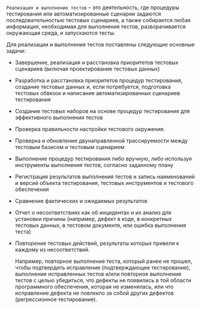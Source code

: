 `Реализация и выполнение тестов` – это деятельность, где процедуры тестирования или автоматизированные сценарии задаются
последовательностью тестовых сценариев, а также собирается любая информация, необходимая для выполнения тестов,
разворачивается окружающая среда, и запускаются тесты.

Для реализации и выполнения тестов поставлены следующие основные задачи:
- Завершение, реализация и расстановка приоритетов тестовых сценариев (включая проектирование тестовых данных)
- Разработка и расстановка приоритетов процедур тестирования, создание тестовых данных и, если потребуется,
  подготовка тестовых обвязок и написание автоматизированных сценариев тестирования
- Создание тестовых наборов на основе процедур тестирования для эффективного выполнения тестов
- Проверка правильности настройки тестового окружения.
- Проверка и обновление двунаправленной трассируемости между тестовым базисом и тестовым сценарием
- Выполнение процедур тестирования либо вручную, либо используя инструменты выполнения тестов, согласно заданному плану
- Регистрация результатов выполнения тестов и запись наименований и версий объекта тестирования, тестовых инструментов и тестового обеспечения
- Сравнение фактических и ожидаемых результатов
- Отчет о несоответствиях как об инцидентах и их анализ для установки причины
  (например, дефект в коде, в конкретных тестовых данных, в тестовом документе, или ошибка выполнения теста)
- Повторение тестовых действий, результаты которых привели к каждому из несоответствий.

  Например, повторное выполнение теста, который ранее не прошел, чтобы подтвердить исправление (подтверждающее тестирование),
  выполнение исправленных тестов и/или повторное выполнения тестов с целью убедиться,
  что дефекты не появились в той области программного обеспечения, которая не изменялась,
  или что исправление дефекта не повлекло за собой других дефектов (регрессионное тестирование).
